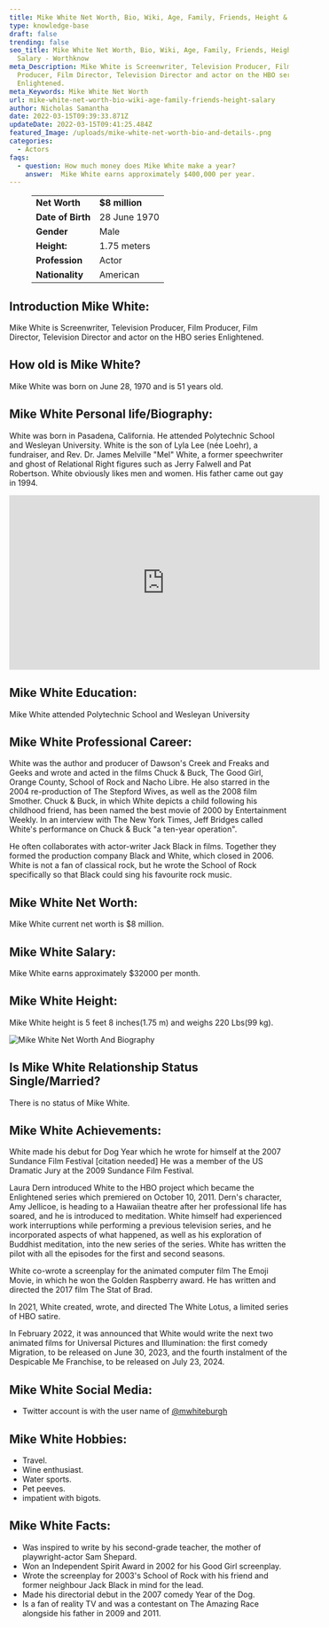 ```yaml
---
title: Mike White Net Worth, Bio, Wiki, Age, Family, Friends, Height & Salary
type: knowledge-base
draft: false
trending: false
seo_title: Mike White Net Worth, Bio, Wiki, Age, Family, Friends, Height &
  Salary - Worthknow
meta_Description: Mike White is Screenwriter, Television Producer, Film
  Producer, Film Director, Television Director and actor on the HBO series
  Enlightened.
meta_Keywords: Mike White Net Worth
url: mike-white-net-worth-bio-wiki-age-family-friends-height-salary
author: Nicholas Samantha
date: 2022-03-15T09:39:33.871Z
updateDate: 2022-03-15T09:41:25.484Z
featured_Image: /uploads/mike-white-net-worth-bio-and-details-.png
categories:
  - Actors
faqs:
  - question: How much money does Mike White make a year?
    answer:  Mike White earns approximately $400,000 per year.
---
```

<figure class="wp-block-table is-style-stripes">
  <table>
    <tbody>
      <tr>
        <td>
          <strong>Net Worth</strong>
        </td>
        <td>
          <strong>$8 million</strong>
        </td>
      </tr>
      <tr>
        <td>
          <strong>Date of Birth</strong>
        </td>
        <td>28 June 1970</td>
      </tr>
      <tr>
        <td>
          <strong>Gender</strong>
        </td>
        <td>Male</td>
      </tr>
      <tr>
        <td>
          <strong>Height:</strong>
        </td>
        <td>1.75 meters</td>
      </tr>
      <tr>
        <td>
          <strong>Profession</strong>
        </td>
        <td>Actor</td>
      </tr>
      <tr>
        <td>
          <strong>Nationality</strong>
        </td>
        <td>American</td>
      </tr>
    </tbody>
  </table>
</figure>

## **Introduction Mike White:**

Mike White is Screenwriter, Television Producer, Film Producer, Film Director, Television Director and actor on the HBO series Enlightened.

## **How old is Mike White?**

Mike White was born on June 28, 1970 and is 51 years old.

## **Mike White Personal life/Biography:**

White was born in Pasadena, California. He attended Polytechnic School and Wesleyan University. White is the son of Lyla Lee (née Loehr), a fundraiser, and Rev. Dr. James Melville "Mel" White, a former speechwriter and ghost of Relational Right figures such as Jerry Falwell and Pat Robertson. White obviously likes men and women. His father came out gay in 1994. 

<iframe width="560" height="315" src="https://www.youtube.com/embed/wo6m9VeBWO4" title="YouTube video player" frameborder="0" allow="accelerometer; autoplay; clipboard-write; encrypted-media; gyroscope; picture-in-picture" allowfullscreen></iframe>

## **Mike White Education:**

Mike White attended Polytechnic School and Wesleyan University

## **Mike White Professional Career:**

White was the author and producer of Dawson's Creek and Freaks and Geeks and wrote and acted in the films Chuck & Buck, The Good Girl, Orange County, School of Rock and Nacho Libre. He also starred in the 2004 re-production of The Stepford Wives, as well as the 2008 film Smother. Chuck & Buck, in which White depicts a child following his childhood friend, has been named the best movie of 2000 by Entertainment Weekly. In an interview with The New York Times, Jeff Bridges called White's performance on Chuck & Buck "a ten-year operation".

He often collaborates with actor-writer Jack Black in films. Together they formed the production company Black and White, which closed in 2006. White is not a fan of classical rock, but he wrote the School of Rock specifically so that Black could sing his favourite rock music.

## **Mike White Net Worth:**

Mike White current net worth is $8 million.

## **Mike White Salary:**

Mike White earns approximately $32000 per month.

## **Mike White Height:**

Mike White height is 5 feet 8 inches(1.75 m) and weighs 220 Lbs(99 kg).

![Mike White Net Worth And Biography](/uploads/mike-white-net-worth-bio-and-details.png)

## **Is Mike White Relationship Status Single/Married?**

There is no status of Mike White.

## **Mike White Achievements:**

White made his debut for Dog Year which he wrote for himself at the 2007 Sundance Film Festival \[citation needed] He was a member of the US Dramatic Jury at the 2009 Sundance Film Festival.

Laura Dern introduced White to the HBO project which became the Enlightened series which premiered on October 10, 2011. Dern's character, Amy Jellicoe, is heading to a Hawaiian theatre after her professional life has soared, and he is introduced to meditation. White himself had experienced work interruptions while performing a previous television series, and he incorporated aspects of what happened, as well as his exploration of Buddhist meditation, into the new series of the series. White has written the pilot with all the episodes for the first and second seasons. 

White co-wrote a screenplay for the animated computer film The Emoji Movie, in which he won the Golden Raspberry award. He has written and directed the 2017 film The Stat of Brad.

In 2021, White created, wrote, and directed The White Lotus, a limited series of HBO satire. 

In February 2022, it was announced that White would write the next two animated films for Universal Pictures and Illumination: the first comedy Migration, to be released on June 30, 2023, and the fourth instalment of the Despicable Me Franchise, to be released on July 23, 2024. 

## **Mike White Social Media:**

*  Twitter account is with the user name of <a href="https://twitter.com/mwhiteburgh" target="_blank" rel="nofollow" rel="noopener">@mwhiteburgh</a>

## **Mike White Hobbies:**

* Travel.
* Wine enthusiast.
* Water sports.
* Pet peeves.
* impatient with bigots.

## **Mike White Facts:**

* Was inspired to write by his second-grade teacher, the mother of playwright-actor Sam Shepard.
* Won an Independent Spirit Award in 2002 for his Good Girl screenplay.
* Wrote the screenplay for 2003's School of Rock with his friend and former neighbour Jack Black in mind for the lead.
* Made his directorial debut in the 2007 comedy Year of the Dog.
* Is a fan of reality TV and was a contestant on The Amazing Race alongside his father in 2009 and 2011.